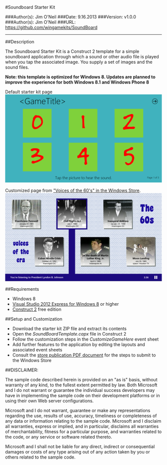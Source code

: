 #Soundboard Starter Kit

###Author(s): Jim O'Neil
###Date: 9.16.2013
###Version: v1.0.0
###Author(s): Jim O'Neil
###URL: https://github.com/wingamekits/SoundBoard

----------
##Description

The Soundboard Starter Kit is a Construct 2 template for a simple soundboard application through which a sound or other audio file is played when you tap the associated image. You supply a set of images and the sound files.

**Note: this template is optimized for Windows 8. Updates are planned to improve the experience for both Windows 8.1 and Windows Phone 8** 

Default starter kit page
![Template](soundboard.png)

Customized page from ["Voices of the 60's" in the Windows Store][4].
![Completed application](soundboard2.png)


##Requirements

 - Windows 8
 - [Visual Studio 2012 Express for Windows 8][1] or higher
 - [Construct 2][1] free edition
 

##Setup and Customization
 - Download the starter kit ZIP file and extract its contents
 - Open the *SoundBoardTemplate.capx* file in Construct 2
 - Follow the customization steps in the *CustomizeGameHere* event sheet
 - Add further features to the application by editing the layouts and associated event sheets
 - Consult the [store publication PDF document][3] for the steps to submit to the Windows Store

##DISCLAIMER: 

The sample code described herein is provided on an "as is" basis, without warranty of any kind, to the fullest extent permitted by law. Both Microsoft and I do not warrant or guarantee the individual success developers may have in implementing the sample code on their development platforms or in using their own Web server configurations. 

Microsoft and I do not warrant, guarantee or make any representations regarding the use, results of use, accuracy, timeliness or completeness of any data or information relating to the sample code. Microsoft and I disclaim all warranties, express or implied, and in particular, disclaims all warranties of merchantability, fitness for a particular purpose, and warranties related to the code, or any service or software related thereto. 

Microsoft and I shall not be liable for any direct, indirect or consequential damages or costs of any type arising out of any action taken by you or others related to the sample code.

 
[1]:http://www.microsoft.com/visualstudio/eng/products/visual-studio-express-for-windows-8 "Visual Studio 2012 Express for Windows 8"
[2]:http://scirra.com/construct2
[3]:https://github.com/jimoneil/Construct-2/blob/master/Scirra2Store.pdf?raw=true
[4]:http://apps.microsoft.com/windows/en-us/app/voices-of-the-60s/cb80b924-b01b-4a4e-be08-2f75ea9ce819
